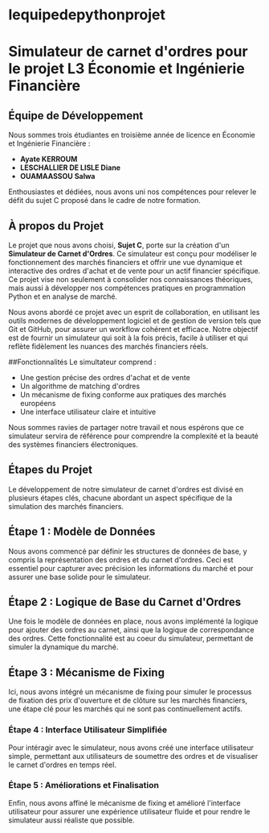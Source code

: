 # lequipedepythonprojet
# Simulateur de carnet d'ordres pour le projet L3 Économie et Ingénierie Financière
## Équipe de Développement
Nous sommes trois étudiantes en troisième année de licence en Économie et Ingénierie Financière :
- **Ayate KERROUM**
- **LESCHALLIER DE LISLE Diane**
- **OUAMAASSOU Salwa**

Enthousiastes et dédiées, nous avons uni nos compétences pour relever le défit du sujet C proposé dans le cadre de notre formation.

## À propos du Projet
Le projet que nous avons choisi, **Sujet C**, porte sur la création d'un **Simulateur de Carnet d'Ordres**. Ce simulateur est conçu pour modéliser le fonctionnement des marchés financiers et offrir une vue dynamique et interactive des ordres d'achat et de vente pour un actif financier spécifique. Ce projet vise non seulement à consolider nos connaissances théoriques, mais aussi à développer nos compétences pratiques en programmation Python et en analyse de marché.

Nous avons abordé ce projet avec un esprit de collaboration, en utilisant les outils modernes de développement logiciel et de gestion de version tels que Git et GitHub, pour assurer un workflow cohérent et efficace. Notre objectif est de fournir un simulateur qui soit à la fois précis, facile à utiliser et qui reflète fidèlement les nuances des marchés financiers réels.

##Fonctionnalités
Le simultateur comprend :
- Une gestion précise des ordres d'achat et de vente
- Un algorithme de matching d'ordres
- Un mécanisme de fixing conforme aux pratiques des marchés européens
- Une interface utilisateur claire et intuitive

Nous sommes ravies de partager notre travail et nous espérons que ce simulateur servira de référence pour comprendre la complexité et la beauté des systèmes financiers électroniques.

## Étapes du Projet
Le développement de notre simulateur de carnet d'ordres est divisé en plusieurs étapes clés, chacune abordant un aspect spécifique de la simulation des marchés financiers.

## Étape 1 : Modèle de Données
Nous avons commencé par définir les structures de données de base, y compris la représentation des ordres et du carnet d'ordres. Ceci est essentiel pour capturer avec précision les informations du marché et pour assurer une base solide pour le simulateur.

## Étape 2 : Logique de Base du Carnet d'Ordres
Une fois le modèle de données en place, nous avons implémenté la logique pour ajouter des ordres au carnet, ainsi que la logique de correspondance des ordres. Cette fonctionnalité est au coeur du simulateur, permettant de simuler la dynamique du marché.

## Étape 3 : Mécanisme de Fixing
Ici, nous avons intégré un mécanisme de fixing pour simuler le processus de fixation des prix d'ouverture et de clôture sur les marchés financiers, une étape clé pour les marchés qui ne sont pas continuellement actifs.

### Étape 4 : Interface Utilisateur Simplifiée
Pour intéragir avec le simulateur, nous avons créé une interface utilisateur simple, permettant aux utilisateurs de soumettre des ordres et de visualiser le carnet d'ordres en temps réel.

### Étape 5 : Améliorations et Finalisation
Enfin, nous avons affiné le mécanisme de fixing et amélioré l'interface utilisateur pour assurer une expérience utilisateur fluide et pour rendre le simulateur aussi réaliste que possible.